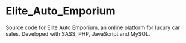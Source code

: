 # Elite_Auto_Emporium
Source code for Elite Auto Emporium, an online platform for luxury car sales. Developed with SASS, PHP, JavaScript and MySQL.
